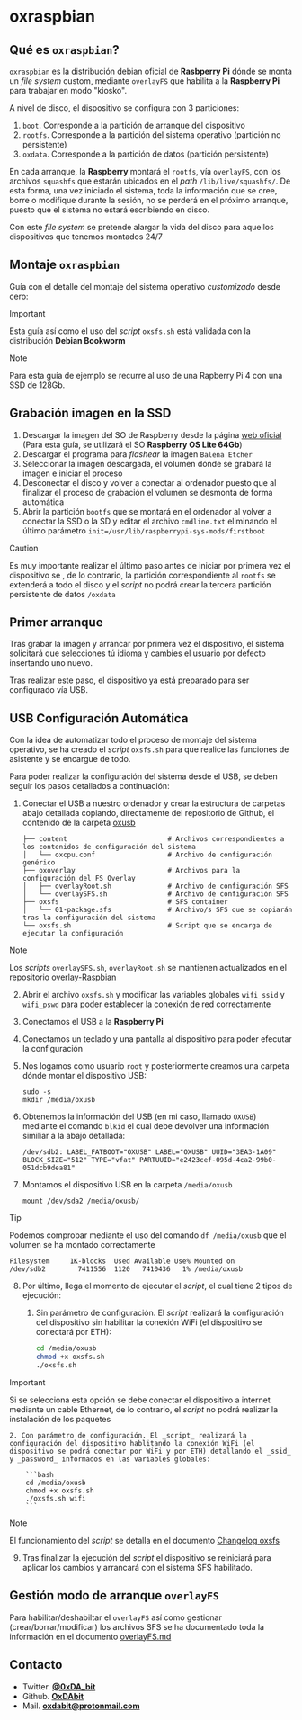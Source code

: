 # oxraspbian

## Qué es `oxraspbian`?

`oxraspbian` es la distribución debian oficial de **Rasbperry Pi** dónde se monta un _file system_ custom, mediante `overlayFS` que habilita a la **Raspberry Pi** para trabajar en modo "kiosko".

A nivel de disco, el dispositivo se configura con 3 particiones:

1. `boot`. Corresponde a la partición de arranque del dispositivo
2. `rootfs`. Corresponde a la partición del sistema operativo (partición no persistente)
3. `oxdata`. Corresponde a la partición de datos (partición persistente)

En cada arranque, la **Raspberry** montará el `rootfs`, vía `overlayFS`, con los archivos `squashfs` que estarán ubicados en el _path_ `/lib/live/squashfs/`. De esta forma, una vez iniciado el sistema, toda la información que se cree, borre o modifique durante la sesión, no se perderá en el próximo arranque, puesto que el sistema no estará escribiendo en disco.

Con este _file system_ se pretende alargar la vida del disco para aquellos dispositivos que tenemos montados 24/7

## Montaje `oxraspbian`

Guía con el detalle del montaje del sistema operativo _customizado_ desde cero:

> [!IMPORTANT]
> Esta guía así como el uso del _script_ `oxsfs.sh` está validada con la distribución **Debian Bookworm**

> [!NOTE]
> Para esta guía de ejemplo se recurre al uso de una Rapberry Pi 4 con una SSD de 128Gb.

## Grabación imagen en la SSD

1. Descargar la imagen del SO de Raspberry desde la página [web oficial](https://www.raspberrypi.com/software/operating-systems/) (Para esta guía, se utilizará el SO **Raspberry OS Lite 64Gb**)
2. Descargar el programa para _flashear_ la imagen `Balena Etcher`
3. Seleccionar la imagen descargada, el volumen dónde se grabará la imagen e iniciar el proceso
4. Desconectar el disco y volver a conectar al ordenador puesto que al finalizar el proceso de grabación el volumen se desmonta de forma automática
5. Abrir la partición `bootfs` que se montará en el ordenador al volver a conectar la SSD o la SD y editar el archivo `cmdline.txt` eliminando el último parámetro `init=/usr/lib/raspberrypi-sys-mods/firstboot`

> [!CAUTION]
> Es muy importante realizar el último paso antes de iniciar por primera vez el dispositivo se , de lo contrario, la partición correspondiente al `rootfs` se extenderá a todo el disco y el _script_ no podrá crear la tercera partición persistente de datos `/oxdata`

## Primer arranque

Tras grabar la imagen y arrancar por primera vez el dispositivo, el sistema solicitará que selecciones tú idioma y cambies el usuario por defecto insertando uno nuevo.

Tras realizar este paso, el dispositivo ya está preparado para ser configurado vía USB.

## USB Configuración Automática

Con la idea de automatizar todo el proceso de montaje del sistema operativo, se ha creado el _script_ `oxsfs.sh` para que realice las funciones de asistente y se encargue de todo.

Para poder realizar la configuración del sistema desde el USB, se deben seguir los pasos detallados a continuación:

1. Conectar el USB a nuestro ordenador y crear la estructura de carpetas abajo detallada copiando, directamente del repositorio de Github, el contenido de la carpeta [oxusb](https://github.com/OxDAbit/oxraspbian/oxusb)

    ```plaintext
    ├── content                         # Archivos correspondientes a los contenidos de configuración del sistema
    │   └── oxcpu.conf                  # Archivo de configuración genérico
    ├── oxoverlay                       # Archivos para la configuración del FS Overlay
    │   ├── overlayRoot.sh              # Archivo de configuración SFS
    │   └── overlaySFS.sh               # Archivo de configuración SFS
    ├── oxsfs                           # SFS container
    │   └── 01-package.sfs              # Archivo/s SFS que se copiarán tras la configuración del sistema
    └── oxsfs.sh                        # Script que se encarga de ejecutar la configuración
    ```

> [!NOTE]
> Los _scripts_ `overlaySFS.sh`, `overlayRoot.sh` se mantienen actualizados en el repositorio [overlay-Raspbian](https://github.com/OxDAbit/overlay-Raspbian)

2. Abrir el archivo `oxsfs.sh` y modificar las variables globales `wifi_ssid` y `wifi_pswd` para poder establecer la conexión de red correctamente
3. Conectamos el USB a la **Raspberry Pi**
4. Conectamos un teclado y una pantalla al dispositivo para poder efecutar la configuración
5. Nos logamos como usuario `root` y posteriormente creamos una carpeta dónde montar el dispositivo USB:

    ```plaintext
    sudo -s
    mkdir /media/oxusb
    ```

6. Obtenemos la información del USB (en mi caso, llamado `OXUSB`) mediante el comando `blkid` el cual debe devolver una información similiar a la abajo detallada:

    ```plaintext
    /dev/sdb2: LABEL_FATBOOT="OXUSB" LABEL="OXUSB" UUID="3EA3-1A09" BLOCK_SIZE="512" TYPE="vfat" PARTUUID="e2423cef-095d-4ca2-99b0-051dcb9dea81"
    ```

7. Montamos el dispositivo USB en la carpeta `/media/oxusb`

    ```plaintext
    mount /dev/sda2 /media/oxusb/
    ```

> [!TIP]
> Podemos comprobar mediante el uso del comando `df /media/oxusb` que el volumen se ha montado correctamente
>```plaintext
>Filesystem     1K-blocks  Used Available Use% Mounted on
>/dev/sdb2        7411556  1120   7410436   1% /media/oxusb
>```

8. Por último, llega el momento de ejecutar el _script_, el cual tiene 2 tipos de ejecución:
    1. Sin parámetro de configuración. El _script_ realizará la configuración del dispositivo sin habilitar la conexión WiFi (el dispositivo se conectará por ETH):

        ```bash
        cd /media/oxusb
        chmod +x oxsfs.sh
        ./oxsfs.sh
        ```

> [!IMPORTANT]
> Si se selecciona esta opción se debe conectar el dispositivo a internet mediante un cable Ethernet, de lo contrario, el _script_ no podrá realizar la instalación de los paquetes

    2. Con parámetro de configuración. El _script_ realizará la configuración del dispositivo hablitando la conexión WiFi (el dispositivo se podrá conectar por WiFi y por ETH) detallando el _ssid_ y _password_ informados en las variables globales:

        ```bash
        cd /media/oxusb
        chmod +x oxsfs.sh
        ./oxsfs.sh wifi
        ```

> [!NOTE]
> El funcionamiento del _script_ se detalla en el documento [Changelog oxsfs](/docs/changelog%20oxsfs.md)

9. Tras finalizar la ejecución del _script_ el dispositivo se reiniciará para aplicar los cambios y arrancará con el sistema SFS habilitado.

## Gestión modo de arranque `overlayFS`

Para habilitar/deshabiltar el `overlayFS` así como gestionar (crear/borrar/modificar) los archivos SFS se ha documentado toda la información en el documento [overlayFS.md](/docs/overlayFS.md)

## Contacto

- Twitter. [**@0xDA_bit**](https://twitter.com/0xDA_bit)
- Github. [**OxDAbit**](https://github.com/OxDAbit)
- Mail. **<oxdabit@protonmail.com>**
